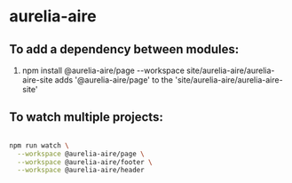 # aurelia-aire


## To add a dependency between modules:

1. npm install @aurelia-aire/page --workspace site/aurelia-aire/aurelia-aire-site adds '@aurelia-aire/page' to the 'site/aurelia-aire/aurelia-aire-site'

## To watch multiple projects:
```bash

npm run watch \
  --workspace @aurelia-aire/page \
  --workspace @aurelia-aire/footer \
  --workspace @aurelia-aire/header

```